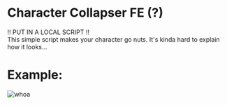 # Character Collapser FE (?)
!! PUT IN A LOCAL SCRIPT !!\
This simple script makes your character go nuts. It's kinda hard to explain how it looks...
# Example:
![whoa](https://i.imgur.com/NS0JYon.png "Example")
